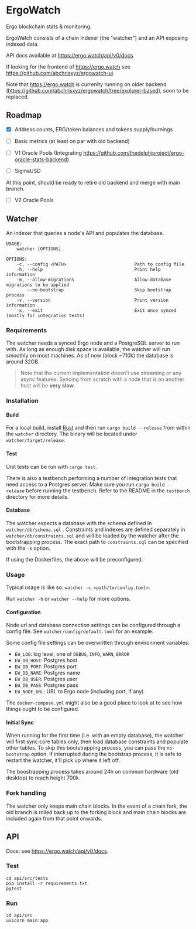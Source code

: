# ErgoWatch
Ergo blockchain stats & monitoring.

ErgoWatch consists of a chain indexer (the "watcher") and an API exposing indexed data.

API docs available at https://ergo.watch/api/v0/docs.

If looking for the frontend of https://ergo.watch see https://github.com/abchrisxyz/ergowatch-ui.

Note that https://ergo.watch is currenlty running on older backend (https://github.com/abchrisxyz/ergowatch/tree/explorer-based), soon to be replaced.

## Roadmap

- [x] Address counts, ERG/token balances and tokens supply/burnings

- [ ] Basic metrics (at least on par with old backend)

- [ ] V1 Oracle Pools (Integrating https://github.com/thedelphiproject/ergo-oracle-stats-backend)

- [ ] SigmaUSD

At this point, should be ready to retire old backend and merge with main branch.

- [ ] V2 Oracle Pools

## Watcher

An indexer that queries a node's API and populates the database.

```
USAGE:
    watcher [OPTIONS]

OPTIONS:
    -c, --config <PATH>                          Path to config file
    -h, --help                                   Print help information
    -m, --allow-migrations                       Allow database migrations to be applied
        --no-bootstrap                           Skip bootstrap process
    -v, --version                                Print version information
    -x, --exit                                   Exit once synced (mostly for integration tests)
```



### Requirements

The watcher needs a synced Ergo node and a PostgreSQL server to run with. As long as enough disk space is available, the watcher will run smoothly on most machines. As of now (block ~710k) the database is around 32GB.

> Note that the current implementation doesn't use streaming or any async features. Syncing from scratch with a node that is on another host will be **very slow**.

### Installation

#### Build

For a local build, install [Rust](https://www.rust-lang.org/tools/install) and then run `cargo build --release` from within the `watcher` directory. The binary will be located under `watcher/target/release`.

#### Test

Unit tests can be run with `cargo test`.

There is also a testbench performing a number of integration tests that need access to a Postgres server. Make sure you run `cargo build --release` before running the testbench. Refer to the README in the `testbench` directory for more details.

#### Database

The watcher expects a database with the schema defined in `watcher/db/schema.sql` . Constraints and indexes are defined separately in `watcher/db/constraints.sql` and will be loaded by the watcher after the  bootstrapping process. The exact path to `constraints.sql` can be specified with the `-k` option.

If using the Dockerfiles, the above will be preconfigured.

### Usage

Typical usage is like so: `watcher -c <path/to/config.toml>`.

Run `watcher -h` or `watcher --help` for more options.

#### Configuration

Node url and database connection settings can be configured through a config file. See `watcher/config/default.toml` for an example.

Some config file settings can be overwritten through environment variables:

- `EW_LOG`: log level, one of `DEBUG`, `INFO`, `WARN`, `ERROR`
- `EW_DB_HOST`: Postgres host
- `EW_DB_PORT`: Postgres port
- `EW_DB_NAME`: Postgres name
- `EW_DB_USER`: Postgres user
- `EW_DB_PASS`: Postgres pass
- `EW_NODE_URL`: URL to Ergo node (including port, if any)

The `docker-compose.yml` might also be a good place to look at to see how things ought to be configured.

#### Initial Sync

When running for the first time (i.e. with an empty database), the watcher will first sync core tables only, then load database constraints and populate other tables. To skip this bootstrapping process, you can pass the `no-bootstrap` option. If interrupted during the bootstrap process, it is safe to restart the watcher, it'll pick up where it left off.

The boostrapping process takes around 24h on common hardware (old desktop) to reach height 700k.

### Fork handling

The watcher only keeps main chain blocks. In the event of a chain fork, the old branch is rolled back up to the forking block and main chain blocks are included again from that point onwards.

## API

Docs: see https://ergo.watch/api/v0/docs.

### Test

```
cd api/src/tests
pip install -r requirements.txt
pytest
```

### Run

```
cd api/src
uvicorn main:app
```

